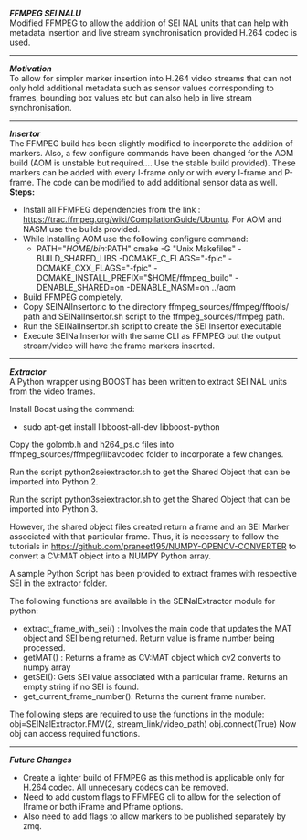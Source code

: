 ***FFMPEG SEI NALU***<br />
Modified FFMPEG to allow the addition of SEI NAL units that can help with metadata insertion and live stream synchronisation provided H.264 codec is used.<br />
_______________________________________________________________________________________________________________________________

***Motivation***<br />
To allow for simpler marker insertion into H.264 video streams that can not only hold additional metadata such as sensor values corresponding to frames, bounding box values etc but can also help in live stream synchronisation.<br />
_______________________________________________________________________________________________________________________________

***Insertor***<br />
The FFMPEG build has been slightly modified to incorporate the addition of markers. Also, a few configure commands have been changed for the AOM build (AOM is unstable but required.... Use the stable build provided). These markers can be added with every I-frame only or with every I-frame and P-frame. The code can be modified to add additional sensor data as well.<br />
 **Steps:** <br/>
* Install all FFMPEG dependencies from the link : https://trac.ffmpeg.org/wiki/CompilationGuide/Ubuntu. For AOM and NASM use the builds provided.<br/>
* While Installing AOM use the following configure command:
  * PATH="$HOME/bin:$PATH" cmake -G "Unix Makefiles" -BUILD_SHARED_LIBS -DCMAKE_C_FLAGS="-fpic" -DCMAKE_CXX_FLAGS="-fpic" -DCMAKE_INSTALL_PREFIX="$HOME/ffmpeg_build" -DENABLE_SHARED=on -DENABLE_NASM=on ../aom <br/>
* Build FFMPEG completely. <br/>
* Copy SEINAlInsertor.c to the directory ffmpeg_sources/ffmpeg/fftools/ path and SEINalInsertor.sh script to the ffmpeg_sources/ffmpeg path.
* Run the SEINalInsertor.sh script to create the SEI Insertor executable
 * Execute SEINalInsertor with the same CLI as FFMPEG but the output stream/video will have the frame markers inserted.

______________________________________________________________________________________________________________________________
***Extractor***<br />
A Python wrapper using BOOST has been written to extract SEI NAL units from the video frames.  

Install Boost using the command: <br/>
* sudo apt-get install libboost-all-dev libboost-python <br/>

Copy the golomb.h and h264_ps.c files into ffmpeg_sources/ffmpeg/libavcodec folder to incorporate a few changes. <br/>


Run the script python2seiextractor.sh to get the Shared Object that can be imported into Python 2. <br/>

Run the script python3seiextractor.sh to get the Shared Object that can be imported into Python 3. <br/>

However, the shared object files created return a frame and an SEI Marker associated with that particular frame. Thus, it is necessary to follow the tutorials in https://github.com/praneet195/NUMPY-OPENCV-CONVERTER to convert a CV:MAT object into a NUMPY Python array.

A sample Python Script has been provided to extract frames with respective SEI in the extractor folder.

The following functions are available in the SEINalExtractor module for python:
* extract_frame_with_sei() : Involves the main code that updates the MAT object and SEI being returned. Return value is frame number being processed.
* getMAT() : Returns a frame as CV:MAT object which cv2 converts to numpy array
* getSEI(): Gets SEI value associated with a particular frame. Returns an empty string if no SEI is found.
* get_current_frame_number(): Returns the current frame number. <br/>

The following steps are required to use the functions in the module:
                       obj=SEINalExtractor.FMV(2, stream_link/video_path)
                       obj.connect(True)
                       Now obj can access required functions.


_______________________________________________________________________________________________________________________________


***Future Changes***<br/>
* Create a lighter build of FFMPEG as this method is applicable only for H.264 codec. All unnecesary codecs can be removed.
* Need to add custom flags to FFMPEG cli to allow for the selection of Iframe or both iFrame and Pframe options.
* Also need to add flags to allow markers to be published separately by zmq.

